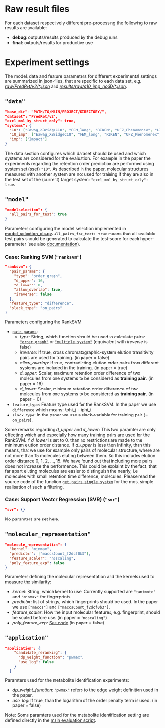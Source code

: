 # Raw result files

For each dataset respectively different pre-processing the following
to raw results are available:

* **debug**: outputs/results produced by the debug runs
* **final**: outputs/results for productive use

# Experiment settings

The model, data and feature parameters for different experimental settings are 
summarized in json-files, that are specific to each data set, e.g. [_raw/PredRet/v2/\*.json_](results/raw/PredRet/v2/config.json) 
and [_results/raw/s10_imp_no3D/\*.json_](results/raw/s10_imp_no3D/config.json).

## ```"data"```

```json
"base_dir": "PATH/TO/MAIN/PROJECT/DIRECTORY/",
"dataset": "PredRet/v2",
"excl_mol_by_struct_only": true,
"systems": {
  "10": ["Eawag_XBridgeC18", "FEM_long", "RIKEN", "UFZ_Phenomenex", "LIFE_old"],
  "10_imp": ["Eawag_XBridgeC18", "FEM_long", "RIKEN", "UFZ_Phenomenex", "LIFE_old", "Impact"],
  "imp": ["Impact"]
}
```

The data section configures which dataset should be used and which systems are
considered for the evaluation. For example in the paper the experiments regarding
the retention order prediction are performed using system set (sset) ```"10"```. 
As described in the paper, molecular structures measured with another system are
not used for training if they are also in the test set of the (current) target
system: ```"excl_mol_by_struct_only": true```. 

## ```"model"```

```json
"modelselection": {
  "all_pairs_for_test": true
}
```

Parameters configuring the model selection implemented in [model_selection_cls.py](src/model_selection_cls.py). 
```all_pairs_for_test: true``` means that all available test pairs should be generated
to calculate the test-score for each hyper-parameter (see also [documentation](src/model_selection_cls.py#L246)).

### Case: Ranking SVM (```"ranksvm"```)

```json
"ranksvm": {
  "pair_params": {
    "type": "order_graph",
    "d_upper": 16,
    "d_lower": 0,
    "allow_overlap": true,
    "ireverse": false
  },
  "feature_type": "difference",
  "slack_type": "on_pairs"
}
```

Parameters configuring the RankSVM:

- [```pair_params```](src/model_selection_cls.py#L230):
    - _type_: String, which function should be used to calculate pairs: [```"order_graph"```](src/rank_svm_cls.py#L60) or [```"multiple_system"```](src/rank_svm_cls.py#L225) (equivalent with _ireverse_ is false) 
    - _ireverse_: If true, cross chromatographic-system elution transitivity pairs are used for training. (in paper = false)
    - _allow_overlap_: If true, contradicting elution order pairs from different systems are included in the training. (in paper = true)
    - _d_upper_: Scalar, maximum retention order difference of two molecules from one systems to be considered as __training pair__. (in paper = 16) 
    - _d_lower_: Scalar, minimum retention order difference of two molecules from one systems to be considered as __training pair__. (in paper = 0) 
- ```feature_type```: Feature type used for the RankSVM. In the paper we use ```difference``` which means: \phi_j - \phi_i. 
- ```slack_type```: In the paper we use a slack-variable for training pair (= ```on_pairs```).

Some remarks regarding _d_upper_ and _d_lower_: This two paramter are only effecting 
which and especially how many training pairs are used for the RankSVM. If _d_lower_ 
is set to 0, than no restrictions are made to the minimum elution order distance. 
If _d_upper_ is less then Infinity, than this means, that we use for example only 
pairs of molecular structure, where are not more than 15 molecules eluting between 
them. So this includes elution order distance 0, 1, 2, ..., 15. We have found out
that including more pairs does not increase the performence. This could be explaint 
by the fact, that far apart eluting molecules are easier to distinguish the nearly,
i.e. molecules with small retention time difference, molecules. Please read the
source code of the function [```get_pairs_single_system```](src/rank_svm_cls.py#L300)
for the most simple realisation of such a filtering.

### Case: Support Vector Regression (SVR) (```"svr"```)

```json
"svr": {}
```

No paramters are set here.

## ```"molecular_representation"```

```json
"molecule_representation": {
  "kernel": "minmax",
  "predictor": ["maccsCount_f2dcf0b3"],
  "feature_scaler": "noscaling",
  "poly_feature_exp": false
}
```

Parameters defining the molecular representation and the kernels used to measure
the similarity:

- _kernel_: String, which kernel to use. Currently supported are ```"tanimoto"``` and ```"minmax"``` for fingerprints.
- _predictor_: list of strings, which fingerprints should be used. In the paper we use ```["maccs"]``` and ```["maccsCount_f2dcf0b3"]```.
- _feature_scaler_: How the input molecular features, e.g. fingerprint, should be scaled before use. (in paper = ```"noscaling"```)
- _poly_feature_exp_: [See code](src/evaluation_scenarios_cls.py#L241) (in paper = false)

## ```"application"```

```json
"application": {
    "candidate_reranking": {
      "dp_weight_function": "pwmax",
      "use_log": false
    }
  }
```

Paramters used for the metabolite identification experiments: 

- _dp_weight_function_: [```"pwmax"```](src/metabolite_identification_cls.py#L501) refers to the edge weight definition used in the paper.
- _use_log_: If true, than the logarithm of the order penalty term is used. (in paper = false)

Note: Some paramters used for the metabolite identification setting are defined
directly in the [main evaluation script](src/evaluation_scenarios_main.py#L525).